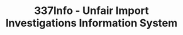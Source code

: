 ---
bigquery: https://console.cloud.google.com/bigquery?p=patents-public-data&d=usitc_investigations&page=dataset&project=sheets-management-319211
citation: US International Trade Commission 337Info Unfair Import Investigations Information
  System
contributors: US International Trade Comission
cost: None
description: US International Trade Commission 337Info Unfair Import Investigations
  Information System contains data on investigations done under Section 337. Section
  337 declares the infringement of certain statutory intellectual property rights
  and other forms of unfair competition in import trade to be unlawful practices.
  Most Section 337 investigations involve allegations of patent or registered trademark
  infringement.
documentation: FAQ and tutorial available on the site
last_edit: Mon, 04 Apr 2022 19:10:40 GMT
location: https://pubapps2.usitc.gov/337external/
maintained_by: US International Trade Comission
schema_fields: '[''title'', ''aljAssigned'', ''currentStatus'', ''id'', ''cafcAppeals'',
  ''finalIdOnViolationIssue'', ''targetDate'', ''trademarkNumbers'', ''teoProceedingInvolved'',
  ''complainant'', ''actualStartDateEvidHear'', ''investigationType'', ''issueDateOtherNonFinal'',
  ''markmanHearing'', ''ouiiAttorney'', ''docketNo'', ''invUnfairAct'', ''investigationTermDate'',
  ''scheduledStartDateEvidHear'', ''patentNumbers'', ''lastUpdated'', ''scheduledEndDateEvidHear'',
  ''dateCreated'', ''finalIdOnViolationDue'', ''gcAttorney'', ''dateOfPublicationFrNotice'',
  ''endDateMarkmanHearing'', ''teoIdIssueDate'', ''teoReliefGranted'', ''htsNumbers'',
  ''investigationNo'', ''ouiiParticipation'', ''copyrightNumbers'', ''finalDetNoViolation'',
  ''currentActiveALJ'', ''teoIdDueDate'', ''startDateMarkmanHearing'', ''dateComplaintFiled'',
  ''internalRemand'', ''publication_number'', ''actualEndDateEvidHear'', ''reportingRequirements'',
  ''finalDetViolation'', ''respondent'', ''patentNumber'']'
shortname: unfair_import_investigations
tags:
- import
- legal
- trade
timeframe: 2008-2021 (prior to 2008 downloadable as a JSON file)
title: 337Info - Unfair Import Investigations Information System
uuid: 2721f5ec-e599-4890-9265-9706719fc71e
---